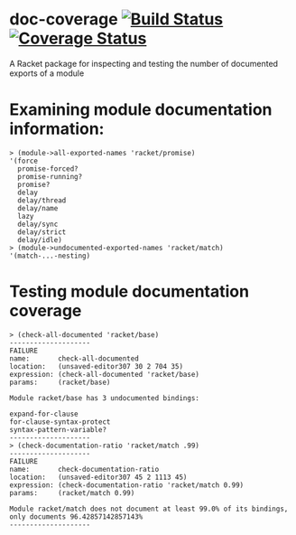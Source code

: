 doc-coverage [![Build Status](https://travis-ci.org/jackfirth/doc-coverage.svg)](https://travis-ci.org/jackfirth/doc-coverage) [![Coverage Status](https://coveralls.io/repos/jackfirth/doc-coverage/badge.svg)](https://coveralls.io/r/jackfirth/doc-coverage)
=====================================================
A Racket package for inspecting and testing the number of documented exports of a module

# Examining module documentation information:

```racket
> (module->all-exported-names 'racket/promise)
'(force
  promise-forced?
  promise-running?
  promise?
  delay
  delay/thread
  delay/name
  lazy
  delay/sync
  delay/strict
  delay/idle)
> (module->undocumented-exported-names 'racket/match)
'(match-...-nesting)
```

# Testing module documentation coverage

```racket
> (check-all-documented 'racket/base)
--------------------
FAILURE
name:       check-all-documented
location:   (unsaved-editor307 30 2 704 35)
expression: (check-all-documented 'racket/base)
params:     (racket/base)

Module racket/base has 3 undocumented bindings:

expand-for-clause
for-clause-syntax-protect
syntax-pattern-variable?
--------------------
> (check-documentation-ratio 'racket/match .99)
--------------------
FAILURE
name:       check-documentation-ratio
location:   (unsaved-editor307 45 2 1113 45)
expression: (check-documentation-ratio 'racket/match 0.99)
params:     (racket/match 0.99)

Module racket/match does not document at least 99.0% of its bindings, only documents 96.42857142857143%
--------------------
```
